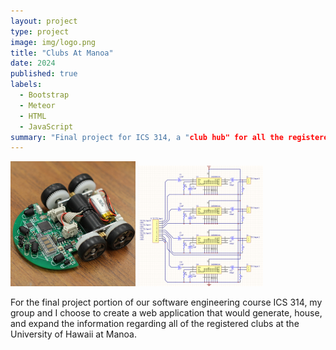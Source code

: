 ```yaml
---
layout: project
type: project
image: img/logo.png
title: "Clubs At Manoa"
date: 2024
published: true
labels:
  - Bootstrap
  - Meteor
  - HTML
  - JavaScript
summary: "Final project for ICS 314, a "club hub" for all the registered clubs at the University of Hawaii at Manoa."
---
```


<div class="text-center p-4">
  <img width="200px" src="../img/micromouse/micromouse-robot-2.jpg" class="img-thumbnail" >
  <img width="200px" src="../img/micromouse/micromouse-circuit.png" class="img-thumbnail" >
</div>

For the final project portion of our software engineering course ICS 314, my group and I choose to create a web application that would generate, house, and expand the information regarding all of the registered clubs at the University of Hawaii at Manoa.  
